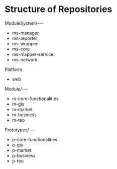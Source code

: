 

# Structure of Repositories

ModuleSystem/---
- ms-manager
- ms-reporter
- ms-wrapper
- ms-core
- ms-mapper-service
- ms-network

Platform
- web

Module/---
- m-core-functionalities
- m-gis
- m-market
- m-business
- m-teo

Prototypes/---
- p-core-functionalities
- p-gis
- p-market
- p-business
- p-teo

